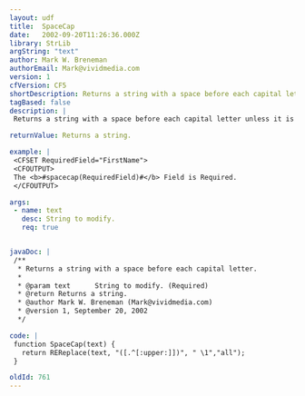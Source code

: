 ```yaml
---
layout: udf
title:  SpaceCap
date:   2002-09-20T11:26:36.000Z
library: StrLib
argString: "text"
author: Mark W. Breneman
authorEmail: Mark@vividmedia.com
version: 1
cfVersion: CF5
shortDescription: Returns a string with a space before each capital letter.
tagBased: false
description: |
 Returns a string with a space before each capital letter unless it is the first letter in the string. Handy if you need output a field name like &quot;FirstName&quot;  in the format of &quot;First Name&quot;.

returnValue: Returns a string.

example: |
 <CFSET RequiredField="FirstName">
 <CFOUTPUT>
 The <b>#spacecap(RequiredField)#</b> Field is Required.
 </CFOUTPUT>

args:
 - name: text
   desc: String to modify.
   req: true


javaDoc: |
 /**
  * Returns a string with a space before each capital letter.
  * 
  * @param text      String to modify. (Required)
  * @return Returns a string. 
  * @author Mark W. Breneman (Mark@vividmedia.com) 
  * @version 1, September 20, 2002 
  */

code: |
 function SpaceCap(text) {
   return REReplace(text, "([.^[:upper:]])", " \1","all");
 }

oldId: 761
---
```


